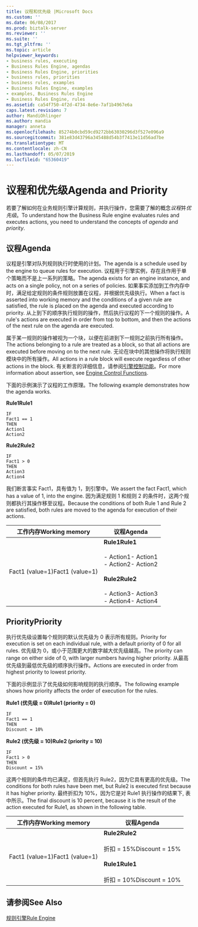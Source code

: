 ```yaml
---
title: 议程和优先级 |Microsoft Docs
ms.custom: ''
ms.date: 06/08/2017
ms.prod: biztalk-server
ms.reviewer: ''
ms.suite: ''
ms.tgt_pltfrm: ''
ms.topic: article
helpviewer_keywords:
- business rules, executing
- Business Rules Engine, agendas
- Business Rules Engine, priorities
- business rules, priorities
- business rules, examples
- Business Rules Engine, examples
- examples, Business Rules Engine
- Business Rules Engine, rules
ms.assetid: ca54f750-4f2d-4734-8e6e-7af1b4967e6a
caps.latest.revision: 7
author: MandiOhlinger
ms.author: mandia
manager: anneta
ms.openlocfilehash: 85274b0cbd59cd9272bb63030296d3f527e096a9
ms.sourcegitcommit: 381e83d43796a345488d54b3f7413e11d56ad7be
ms.translationtype: MT
ms.contentlocale: zh-CN
ms.lasthandoff: 05/07/2019
ms.locfileid: "65360419"
---
```

# <a name="agenda-and-priority"></a><span data-ttu-id="b9366-102">议程和优先级</span><span class="sxs-lookup"><span data-stu-id="b9366-102">Agenda and Priority</span></span>
<span data-ttu-id="b9366-103">若要了解如何在业务规则引擎计算规则，并执行操作，您需要了解的概念*议程*并*优先级*。</span><span class="sxs-lookup"><span data-stu-id="b9366-103">To understand how the Business Rule engine evaluates rules and executes actions, you need to understand the concepts of *agenda* and *priority*.</span></span>  
  
## <a name="agenda"></a><span data-ttu-id="b9366-104">议程</span><span class="sxs-lookup"><span data-stu-id="b9366-104">Agenda</span></span>  
 <span data-ttu-id="b9366-105">议程是引擎对队列规则执行时使用的计划。</span><span class="sxs-lookup"><span data-stu-id="b9366-105">The agenda is a schedule used by the engine to queue rules for execution.</span></span> <span data-ttu-id="b9366-106">议程用于引擎实例，存在且作用于单个策略而不是上一系列的策略。</span><span class="sxs-lookup"><span data-stu-id="b9366-106">The agenda exists for an engine instance, and acts on a single policy, not on a series of policies.</span></span> <span data-ttu-id="b9366-107">如果事实添加到工作内存中时，满足给定规则的条件规则放置在议程，并根据优先级执行。</span><span class="sxs-lookup"><span data-stu-id="b9366-107">When a fact is asserted into working memory and the conditions of a given rule are satisfied, the rule is placed on the agenda and executed according to priority.</span></span> <span data-ttu-id="b9366-108">从上到下的顺序执行规则的操作，然后执行议程的下一个规则的操作。</span><span class="sxs-lookup"><span data-stu-id="b9366-108">A rule's actions are executed in order from top to bottom, and then the actions of the next rule on the agenda are executed.</span></span>  
  
 <span data-ttu-id="b9366-109">属于某一规则的操作被视为一个块，以便在前进到下一规则之前执行所有操作。</span><span class="sxs-lookup"><span data-stu-id="b9366-109">The actions belonging to a rule are treated as a block, so that all actions are executed before moving on to the next rule.</span></span> <span data-ttu-id="b9366-110">无论在块中的其他操作将执行规则模块中的所有操作。</span><span class="sxs-lookup"><span data-stu-id="b9366-110">All actions in a rule block will execute regardless of other actions in the block.</span></span> <span data-ttu-id="b9366-111">有关断言的详细信息，请参阅[引擎控制功能](../core/engine-control-functions.md)。</span><span class="sxs-lookup"><span data-stu-id="b9366-111">For more information about assertion, see [Engine Control Functions](../core/engine-control-functions.md).</span></span>  
  
 <span data-ttu-id="b9366-112">下面的示例演示了议程的工作原理。</span><span class="sxs-lookup"><span data-stu-id="b9366-112">The following example demonstrates how the agenda works.</span></span>  
  
 <span data-ttu-id="b9366-113">**Rule1**</span><span class="sxs-lookup"><span data-stu-id="b9366-113">**Rule1**</span></span>  
  
```  
IF  
Fact1 == 1  
THEN  
Action1  
Action2  
```  
  
 <span data-ttu-id="b9366-114">**Rule2**</span><span class="sxs-lookup"><span data-stu-id="b9366-114">**Rule2**</span></span>  
  
```  
IF  
Fact1 > 0  
THEN  
Action3  
Action4  
```  
  
 <span data-ttu-id="b9366-115">我们断言事实 Fact1，具有值为 1，到引擎中。</span><span class="sxs-lookup"><span data-stu-id="b9366-115">We assert the fact Fact1, which has a value of 1, into the engine.</span></span> <span data-ttu-id="b9366-116">因为满足规则 1 和规则 2 的条件时，这两个规则都执行其操作移至议程。</span><span class="sxs-lookup"><span data-stu-id="b9366-116">Because the conditions of both Rule 1 and Rule 2 are satisfied, both rules are moved to the agenda for execution of their actions.</span></span>  
  
|<span data-ttu-id="b9366-117">工作内存</span><span class="sxs-lookup"><span data-stu-id="b9366-117">Working memory</span></span>|<span data-ttu-id="b9366-118">议程</span><span class="sxs-lookup"><span data-stu-id="b9366-118">Agenda</span></span>|  
|--------------------|------------|  
|<span data-ttu-id="b9366-119">Fact1 (value=1)</span><span class="sxs-lookup"><span data-stu-id="b9366-119">Fact1 (value=1)</span></span>|<span data-ttu-id="b9366-120">**Rule1**</span><span class="sxs-lookup"><span data-stu-id="b9366-120">**Rule1**</span></span><br /><br /> <span data-ttu-id="b9366-121">-   Action1</span><span class="sxs-lookup"><span data-stu-id="b9366-121">-   Action1</span></span><br /><span data-ttu-id="b9366-122">-   Action2</span><span class="sxs-lookup"><span data-stu-id="b9366-122">-   Action2</span></span><br /><br /> <span data-ttu-id="b9366-123">**Rule2**</span><span class="sxs-lookup"><span data-stu-id="b9366-123">**Rule2**</span></span><br /><br /> <span data-ttu-id="b9366-124">-   Action3</span><span class="sxs-lookup"><span data-stu-id="b9366-124">-   Action3</span></span><br /><span data-ttu-id="b9366-125">-   Action4</span><span class="sxs-lookup"><span data-stu-id="b9366-125">-   Action4</span></span>|  
  
## <a name="priority"></a><span data-ttu-id="b9366-126">Priority</span><span class="sxs-lookup"><span data-stu-id="b9366-126">Priority</span></span>  
 <span data-ttu-id="b9366-127">执行优先级设置每个规则的默认优先级为 0 表示所有规则。</span><span class="sxs-lookup"><span data-stu-id="b9366-127">Priority for execution is set on each individual rule, with a default priority of 0 for all rules.</span></span> <span data-ttu-id="b9366-128">优先级为 0，或小于范围更大的数字越大优先级越高。</span><span class="sxs-lookup"><span data-stu-id="b9366-128">The priority can range on either side of 0, with larger numbers having higher priority.</span></span> <span data-ttu-id="b9366-129">从最高优先级到最低优先级的顺序执行操作。</span><span class="sxs-lookup"><span data-stu-id="b9366-129">Actions are executed in order from highest priority to lowest priority.</span></span>  
  
 <span data-ttu-id="b9366-130">下面的示例显示了优先级如何影响规则的执行顺序。</span><span class="sxs-lookup"><span data-stu-id="b9366-130">The following example shows how priority affects the order of execution for the rules.</span></span>  
  
 <span data-ttu-id="b9366-131">**Rule1 (优先级 = 0)**</span><span class="sxs-lookup"><span data-stu-id="b9366-131">**Rule1 (priority = 0)**</span></span>  
  
```  
IF  
Fact1 == 1  
THEN  
Discount = 10%  
```  
  
 <span data-ttu-id="b9366-132">**Rule2 (优先级 = 10)**</span><span class="sxs-lookup"><span data-stu-id="b9366-132">**Rule2 (priority = 10)**</span></span>  
  
```  
IF  
Fact1 > 0  
THEN  
Discount = 15%  
```  
  
 <span data-ttu-id="b9366-133">这两个规则的条件均已满足，但首先执行 Rule2，因为它具有更高的优先级。</span><span class="sxs-lookup"><span data-stu-id="b9366-133">The conditions for both rules have been met, but Rule2 is executed first because it has higher priority.</span></span> <span data-ttu-id="b9366-134">最终折扣为 10%，因为它是对 Rule1 执行操作的结果下, 表中所示。</span><span class="sxs-lookup"><span data-stu-id="b9366-134">The final discount is 10 percent, because it is the result of the action executed for Rule1, as shown in the following table.</span></span>  
  
|<span data-ttu-id="b9366-135">工作内存</span><span class="sxs-lookup"><span data-stu-id="b9366-135">Working memory</span></span>|<span data-ttu-id="b9366-136">议程</span><span class="sxs-lookup"><span data-stu-id="b9366-136">Agenda</span></span>|  
|--------------------|------------|  
|<span data-ttu-id="b9366-137">Fact1 (value=1)</span><span class="sxs-lookup"><span data-stu-id="b9366-137">Fact1 (value=1)</span></span>|<span data-ttu-id="b9366-138">**Rule2**</span><span class="sxs-lookup"><span data-stu-id="b9366-138">**Rule2**</span></span><br /><br /> <span data-ttu-id="b9366-139">折扣 = 15%</span><span class="sxs-lookup"><span data-stu-id="b9366-139">Discount = 15%</span></span><br /><br /> <span data-ttu-id="b9366-140">**Rule1**</span><span class="sxs-lookup"><span data-stu-id="b9366-140">**Rule1**</span></span><br /><br /> <span data-ttu-id="b9366-141">折扣 = 10%</span><span class="sxs-lookup"><span data-stu-id="b9366-141">Discount = 10%</span></span>|  
  
## <a name="see-also"></a><span data-ttu-id="b9366-142">请参阅</span><span class="sxs-lookup"><span data-stu-id="b9366-142">See Also</span></span>  
 [<span data-ttu-id="b9366-143">规则引擎</span><span class="sxs-lookup"><span data-stu-id="b9366-143">Rule Engine</span></span>](../core/rule-engine.md)